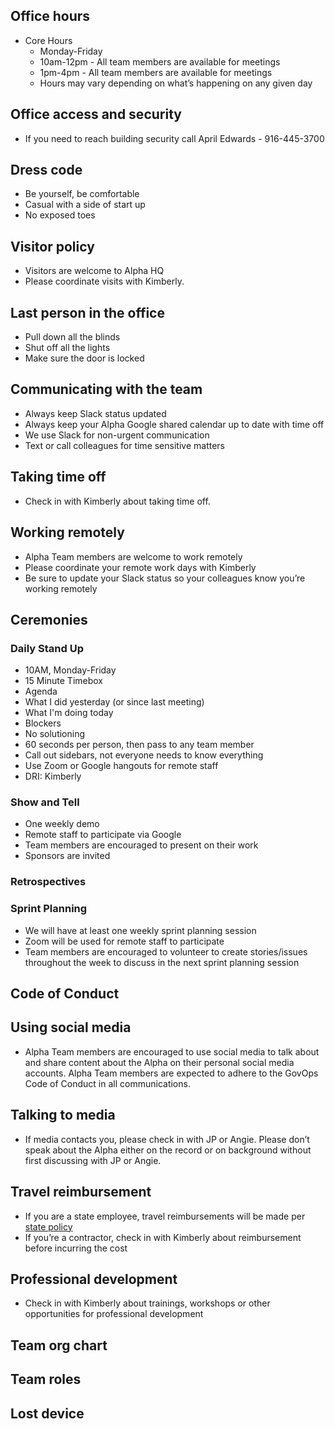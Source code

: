 ## Office hours
  * Core Hours
    * Monday-Friday
    * 10am-12pm - All team members are available for meetings
    * 1pm-4pm - All team members are available for meetings
    * Hours may vary depending on what’s happening on any given day

## Office access and security
  * If you need to reach building security call April Edwards - 916-445-3700

## Dress code
  * Be yourself, be comfortable
  * Casual with a side of start up
  * No exposed toes

## Visitor policy
  * Visitors are welcome to Alpha HQ
  * Please coordinate visits with Kimberly.

## Last person in the office
  * Pull down all the blinds
  * Shut off all the lights
  * Make sure the door is locked

## Communicating with the team
  * Always keep Slack status updated 
  * Always keep your Alpha Google shared calendar up to date with time off
  * We use Slack for non-urgent communication
  * Text or call colleagues for time sensitive matters

## Taking time off
  * Check in with Kimberly about taking time off.

## Working remotely 
  * Alpha Team members are welcome to work remotely 
  * Please coordinate your remote work days with Kimberly 
  * Be sure to update your Slack status so your colleagues know you’re working remotely

## Ceremonies

### Daily Stand Up
 * 10AM, Monday-Friday
 * 15 Minute Timebox  
 * Agenda
  * What I did yesterday (or since last meeting)
  * What I'm doing today
  * Blockers
 * No solutioning
 * 60 seconds per person, then pass to any team member
 * Call out sidebars, not everyone needs to know everything
 * Use Zoom or Google hangouts for remote staff
 * DRI: Kimberly
 
### Show and Tell 
 * One weekly demo
 * Remote staff to participate via Google
 * Team members are encouraged to present on their work
 * Sponsors are invited

### Retrospectives

### Sprint Planning
 * We will have at least one weekly sprint planning session
 * Zoom will be used for remote staff to participate
 * Team members are encouraged to volunteer to create stories/issues throughout the week to discuss in the next sprint planning session
 
## Code of Conduct

## Using social media
 * Alpha Team members are encouraged to use social media to talk about and share content about the Alpha on their personal social media accounts. Alpha Team members are expected to adhere to the GovOps Code of Conduct in all communications.
 
## Talking to media
 * If media contacts you, please check in with JP or Angie. Please don’t speak about the Alpha either on the record or on background without first discussing with JP or Angie.

## Travel reimbursement
  * If you are a state employee, travel reimbursements will be made per [state policy](https://www.calhr.ca.gov/employees/pages/travel-reimbursements.aspx)
  * If you’re a contractor, check in with Kimberly about reimbursement before incurring the cost
 
## Professional development 
  * Check in with Kimberly about trainings, workshops or other opportunities for professional development
 
## Team org chart
 
## Team roles 

## Lost device


